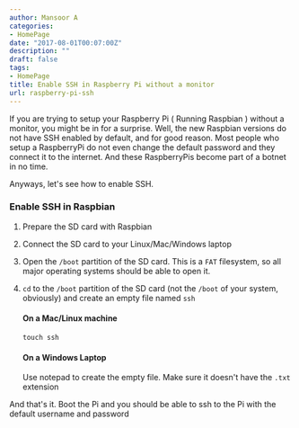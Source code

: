 ```yaml
---
author: Mansoor A
categories:
- HomePage
date: "2017-08-01T00:07:00Z"
description: ""
draft: false
tags:
- HomePage
title: Enable SSH in Raspberry Pi without a monitor
url: raspberry-pi-ssh
---
```



If you are trying to setup your Raspberry Pi ( Running Raspbian ) without a monitor, you might be in for a surprise.
Well, the new Raspbian versions do not have SSH enabled by default, and for good reason. 
Most people who setup a RaspberryPi do not even change the default password and they connect it to the internet. 
And these RaspberryPis become part of a botnet in no time. 

Anyways, let's see how to enable SSH.

### Enable SSH in Raspbian
1. Prepare the SD card with Raspbian
2. Connect the SD card to your Linux/Mac/Windows laptop
3. Open the `/boot` partition of the SD card. This is a `FAT` filesystem, so all major operating systems should be able to open it.
4. `cd` to the `/boot` partition of the SD card (not the `/boot` of your system, obviously)  and create an empty file named `ssh`

   #### On a Mac/Linux machine
   ```
   touch ssh
   ```


   #### On a Windows Laptop
   Use notepad to create the empty file. Make sure it doesn't have the `.txt` extension

And that's it. Boot the Pi and you should be able to ssh to the Pi with the default username and password

